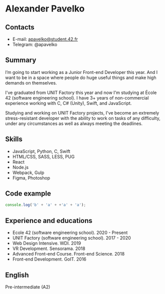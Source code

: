 # Alexander Pavelko

## Contacts
* E-mail: apavelko@student.42.fr
* Telegram: @apavelko

## Summary
I’m going to start working as a Junior Front-end Developer this year. And I want to be in a space where people do huge useful things and make high demands on themselves.

I've graduated from UNIT Factory this year and now I'm studying at École 42 (software engineering school). I have 3+ years of non-commercial experience working with C, C# (Unity), Swift, and JavaScript.

Studying and working on UNIT Factory projects, I've become an extremely stress-resistant developer with the ability to work on tasks of any difficulty, under any circumstances as well as always meeting the deadlines.

## Skills
* JavaScript, Python, C, Swift
* HTML/CSS, SASS, LESS, PUG
* React
* Node.js
* Webpack, Gulp
* Figma, Photoshop

## Code example
```js
console.log('b' + 'a' + +'a' + 'a');
```

## Experience and educations
* Ecole 42 (software engineering school). 2020 - Present
* UNIT Factory (software engineering school). 2017 - 2020
* Web Design Intensive. WDI. 2019
* VR Development. Sensorama. 2018
* Advanced Front-end Course. Front-end Science. 2018
* Front-end Development. GoIT. 2016

## English
Pre-intermediate (A2)
